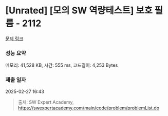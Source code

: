# [Unrated] [모의 SW 역량테스트] 보호 필름 - 2112 

[문제 링크](https://swexpertacademy.com/main/code/problem/problemDetail.do?contestProbId=AV5V1SYKAaUDFAWu) 

### 성능 요약

메모리: 41,528 KB, 시간: 555 ms, 코드길이: 4,253 Bytes

### 제출 일자

2025-02-27 16:43



> 출처: SW Expert Academy, https://swexpertacademy.com/main/code/problem/problemList.do